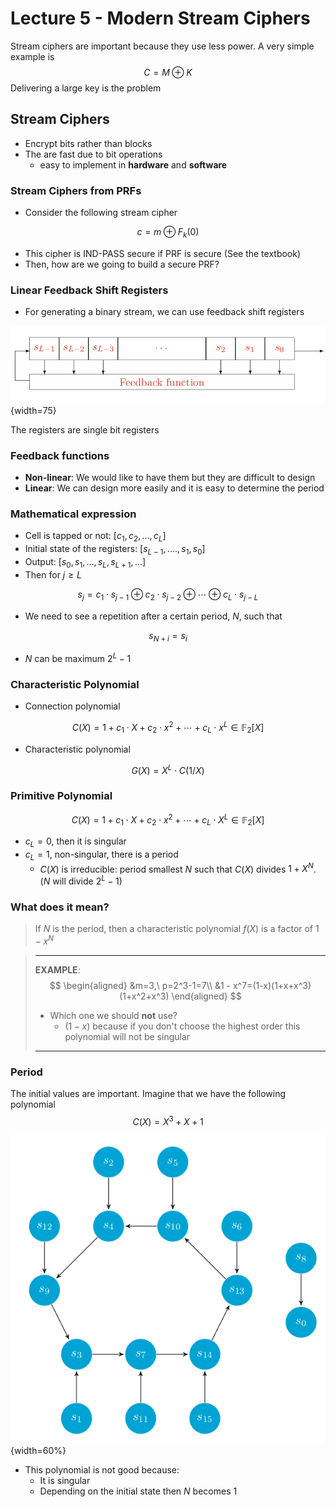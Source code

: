 # Lecture 5 - Modern Stream Ciphers

Stream ciphers are important because they use less power. A very simple example is
$$
C = M \oplus K
$$
Delivering a large key is the problem

## Stream Ciphers

- Encrypt bits rather than blocks
- The are fast due to bit operations
  - easy to implement in **hardware** and **software**

### Stream Ciphers from PRFs

- Consider the following stream cipher

$$
c = m \oplus F_k(0)
$$

- This cipher is IND-PASS secure if PRF is secure (See the textbook)
- Then, how are we going to build a secure PRF?

### Linear Feedback Shift Registers

- For generating a binary stream, we can use feedback shift registers

![Feedback shift register](images/04/shift_register.png){width=75}

The registers are single bit registers

### Feedback functions

- **Non-linear**: We would like to have them but they are difficult to design
- **Linear**: We can design more easily and it is easy to determine the period

### Mathematical expression

- Cell is tapped or not: $[c_1, c_2,...,c_L]$
- Initial state of the registers: $[s_{L-1}, ...., s_1,s_0]$
- Output: $[s_0, s_1, ...,s_L,s_{L+1},...]$
- Then for $j\ge L$

$$
s_j = c_1 \cdot s_{j-1} \oplus c_2\cdot s_{j-2} \oplus \cdots \oplus c_L \cdot s_{j-L}
$$

- We need to see a repetition after a certain period, $N$, such that

$$
s_{N+i} = s_i
$$

- $N$ can be maximum $2^L -1$

### Characteristic Polynomial

- Connection polynomial

$$
C(X) = 1 + c_1 \cdot X + c_2 \cdot x^2 + \cdots + c_L \cdot x^L \in \mathbb{F}_2[X]
$$

- Characteristic polynomial

$$
G(X)=X^L \cdot C(1/X)
$$

### Primitive Polynomial

$$
C(X) = 1 + c_1\cdot X + c_2 \cdot x^2 + \cdots + c_L \cdot X^L \in \mathbb{F}_2[X]
$$

- $c_L = 0$, then it is singular
- $c_L=1$, non-singular, there is a period
  - $C(X)$ is irreducible: period smallest $N$ such that $C(X)$ divides $1+X^N$. ($N$ will divide $2^L-1$)

### What does it mean?

> If $N$ is the period, then a characteristic polynomial $f(X)$ is a factor of $1 - x^N$

> ***
>
> **EXAMPLE**:
> $$
> \begin{aligned}
> &m=3,\ p=2^3-1=7\\
> &1 - x^7=(1-x)(1+x+x^3)(1+x^2+x^3)
> \end{aligned}
> $$
>
> - Which one we should **not** use?
>   - $(1 - x)$ because if you don't choose the highest order this polynomial will not be singular
>
> ***

### Period

The initial values are important. Imagine that we have the following polynomial
$$
C(X) = X^3 + X + 1
$$
![Transitions of the polynomial](images/04/polynomial.png){width=60%}

- This polynomial is not good because:
  - It is singular
  - Depending on the initial state then $N$ becomes 1